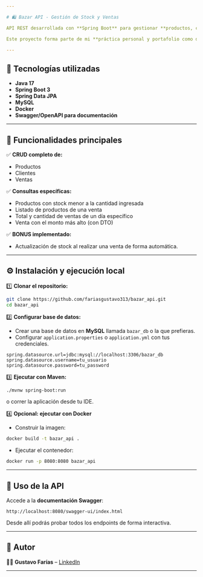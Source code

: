 ```yaml
---

# 🛍️ Bazar API - Gestión de Stock y Ventas

API REST desarrollada con **Spring Boot** para gestionar **productos, clientes y ventas de un bazar**, facilitando el registro de operaciones y el control de stock para su dueña, permitiendo el consumo desde una **aplicación web**.

Este proyecto forma parte de mi **práctica personal y portafolio como desarrollador backend**, integrando **Swagger, MySQL y Docker**.

---
```


## 🚀 Tecnologías utilizadas

* **Java 17**
* **Spring Boot 3**
* **Spring Data JPA**
* **MySQL**
* **Docker**
* **Swagger/OpenAPI para documentación**

---

## 📌 Funcionalidades principales

✅ **CRUD completo de:**

* Productos
* Clientes
* Ventas

✅ **Consultas específicas:**

* Productos con stock menor a la cantidad ingresada
* Listado de productos de una venta
* Total y cantidad de ventas de un día específico
* Venta con el monto más alto (con DTO)

✅ **BONUS implementado:**

* Actualización de stock al realizar una venta de forma automática.

---

## ⚙️ Instalación y ejecución local

1️⃣ **Clonar el repositorio:**

```bash
git clone https://github.com/fariasgustavo313/bazar_api.git
cd bazar_api
```

2️⃣ **Configurar base de datos:**

* Crear una base de datos en **MySQL** llamada `bazar_db` o la que prefieras.
* Configurar `application.properties` o `application.yml` con tus credenciales.

```properties
spring.datasource.url=jdbc:mysql://localhost:3306/bazar_db
spring.datasource.username=tu_usuario
spring.datasource.password=tu_password
```

3️⃣ **Ejecutar con Maven:**

```bash
./mvnw spring-boot:run
```

o correr la aplicación desde tu IDE.

4️⃣ **Opcional: ejecutar con Docker**

* Construir la imagen:

```bash
docker build -t bazar_api .
```

* Ejecutar el contenedor:

```bash
docker run -p 8080:8080 bazar_api
```

---

## 📓 Uso de la API

Accede a la **documentación Swagger**:

```
http://localhost:8080/swagger-ui/index.html
```

Desde allí podrás probar todos los endpoints de forma interactiva.

---

## 🪪 Autor

👨‍💻 **Gustavo Farías** – [LinkedIn](https://www.linkedin.com/in/gustavoef)

---

